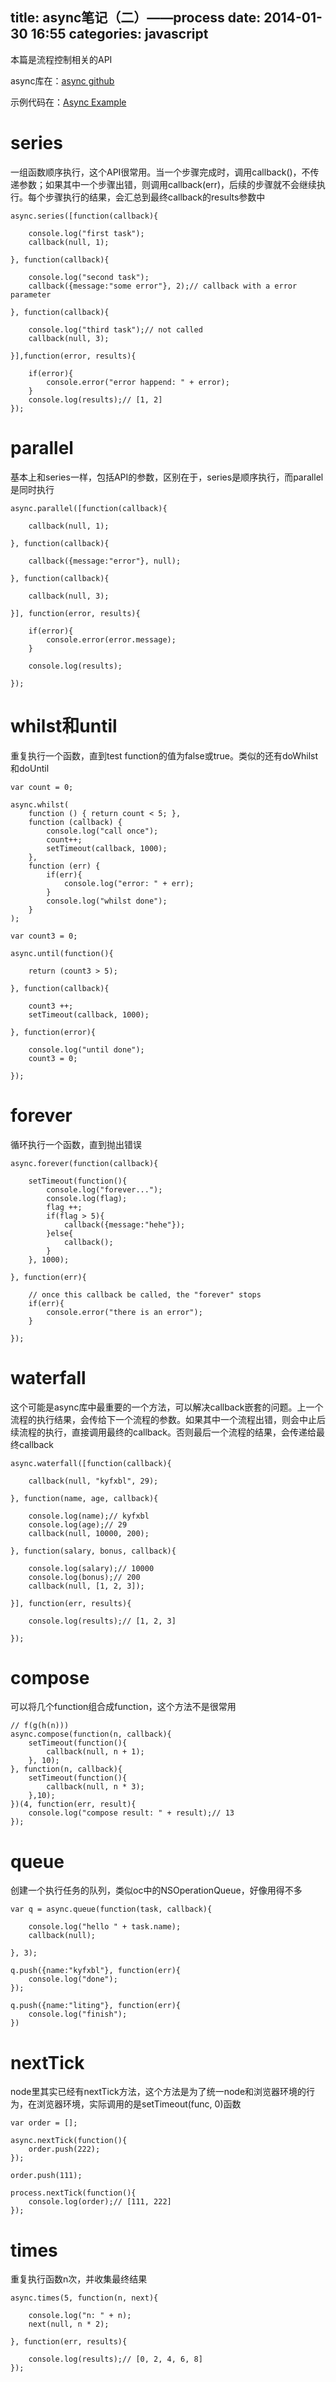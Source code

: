 title: async笔记（二）——process
date: 2014-01-30 16:55
categories: javascript 
---
本篇是流程控制相关的API
<!--more-->

async库在：[async github](https://github.com/caolan/async)

示例代码在：[Async Example](https://github.com/kyfxbl/AsyncExample)

# series

一组函数顺序执行，这个API很常用。当一个步骤完成时，调用callback()，不传递参数；如果其中一个步骤出错，则调用callback(err)，后续的步骤就不会继续执行。每个步骤执行的结果，会汇总到最终callback的results参数中

```
async.series([function(callback){

    console.log("first task");
    callback(null, 1);

}, function(callback){

    console.log("second task");
    callback({message:"some error"}, 2);// callback with a error parameter

}, function(callback){

    console.log("third task");// not called
    callback(null, 3);

}],function(error, results){

    if(error){
        console.error("error happend: " + error);
    }
    console.log(results);// [1, 2]
});
```

# parallel

基本上和series一样，包括API的参数，区别在于，series是顺序执行，而parallel是同时执行

```
async.parallel([function(callback){

    callback(null, 1);

}, function(callback){

    callback({message:"error"}, null);

}, function(callback){

    callback(null, 3);

}], function(error, results){

    if(error){
        console.error(error.message);
    }

    console.log(results);

});
```

# whilst和until

重复执行一个函数，直到test function的值为false或true。类似的还有doWhilst和doUntil

```
var count = 0;

async.whilst(
    function () { return count < 5; },
    function (callback) {
        console.log("call once");
        count++;
        setTimeout(callback, 1000);
    },
    function (err) {
        if(err){
            console.log("error: " + err);
        }
        console.log("whilst done");
    }
);
```
```
var count3 = 0;

async.until(function(){

    return (count3 > 5);

}, function(callback){

    count3 ++;
    setTimeout(callback, 1000);

}, function(error){

    console.log("until done");
    count3 = 0;

});
```

# forever

循环执行一个函数，直到抛出错误

```
async.forever(function(callback){

    setTimeout(function(){
        console.log("forever...");
        console.log(flag);
        flag ++;
        if(flag > 5){
            callback({message:"hehe"});
        }else{
            callback();
        }
    }, 1000);

}, function(err){

    // once this callback be called, the "forever" stops
    if(err){
        console.error("there is an error");
    }

});
```

# waterfall

这个可能是async库中最重要的一个方法，可以解决callback嵌套的问题。上一个流程的执行结果，会传给下一个流程的参数。如果其中一个流程出错，则会中止后续流程的执行，直接调用最终的callback。否则最后一个流程的结果，会传递给最终callback

```
async.waterfall([function(callback){

    callback(null, "kyfxbl", 29);

}, function(name, age, callback){

    console.log(name);// kyfxbl
    console.log(age);// 29
    callback(null, 10000, 200);

}, function(salary, bonus, callback){

    console.log(salary);// 10000
    console.log(bonus);// 200
    callback(null, [1, 2, 3]);

}], function(err, results){

    console.log(results);// [1, 2, 3]

});
```

# compose

可以将几个function组合成function，这个方法不是很常用

```
// f(g(h(n)))
async.compose(function(n, callback){
    setTimeout(function(){
        callback(null, n + 1);
    }, 10);
}, function(n, callback){
    setTimeout(function(){
        callback(null, n * 3);
    },10);
})(4, function(err, result){
    console.log("compose result: " + result);// 13
});
```

# queue

创建一个执行任务的队列，类似oc中的NSOperationQueue，好像用得不多

```
var q = async.queue(function(task, callback){

    console.log("hello " + task.name);
    callback(null);

}, 3);

q.push({name:"kyfxbl"}, function(err){
    console.log("done");
});

q.push({name:"liting"}, function(err){
    console.log("finish");
})
```

# nextTick

node里其实已经有nextTick方法，这个方法是为了统一node和浏览器环境的行为，在浏览器环境，实际调用的是setTimeout(func, 0)函数

```
var order = [];

async.nextTick(function(){
    order.push(222);
});

order.push(111);

process.nextTick(function(){
    console.log(order);// [111, 222]
});
```

# times

重复执行函数n次，并收集最终结果

```
async.times(5, function(n, next){

    console.log("n: " + n);
    next(null, n * 2);

}, function(err, results){

    console.log(results);// [0, 2, 4, 6, 8]
});
```